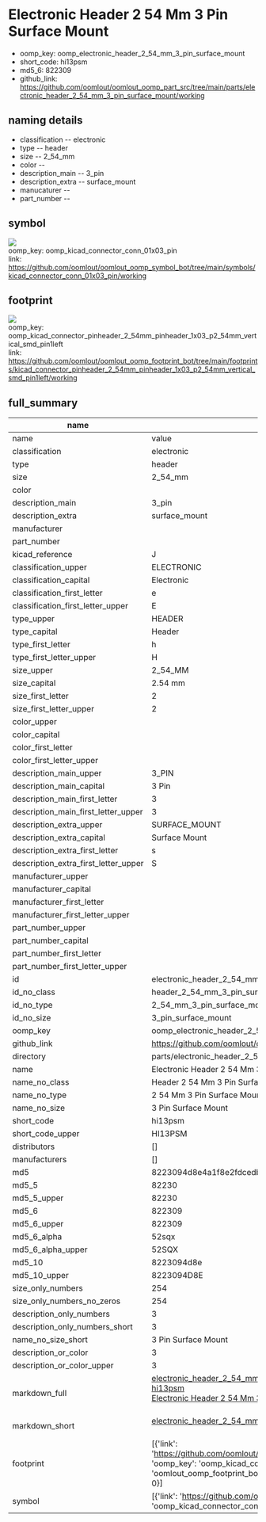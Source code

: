 # Electronic Header 2 54 Mm 3 Pin Surface Mount

  
* oomp_key: oomp_electronic_header_2_54_mm_3_pin_surface_mount 
* short_code: hi13psm
* md5_6: 822309  
* github_link: https://github.com/oomlout/oomlout_oomp_part_src/tree/main/parts/electronic_header_2_54_mm_3_pin_surface_mount/working  
## naming details
* classification -- electronic
* type -- header
* size -- 2_54_mm
* color -- 
* description_main -- 3_pin
* description_extra -- surface_mount
* manucaturer -- 
* part_number -- 



## symbol

![](symbol/{index}/working/working_600.png)  
oomp_key: oomp_kicad_connector_conn_01x03_pin  
link: https://github.com/oomlout/oomlout_oomp_symbol_bot/tree/main/symbols/kicad_connector_conn_01x03_pin/working  

## footprint

![](footprint/{index}/working/working_600.png)  
oomp_key: oomp_kicad_connector_pinheader_2_54mm_pinheader_1x03_p2_54mm_vertical_smd_pin1left  
link: https://github.com/oomlout/oomlout_oomp_footprint_bot/tree/main/footprints/kicad_connector_pinheader_2_54mm_pinheader_1x03_p2_54mm_vertical_smd_pin1left/working  

## full_summary
| name | value | 
| --- | --- | 
| name | value | 
| classification | electronic | 
| type | header | 
| size | 2_54_mm | 
| color |  | 
| description_main | 3_pin | 
| description_extra | surface_mount | 
| manufacturer |  | 
| part_number |  | 
| kicad_reference | J | 
| classification_upper | ELECTRONIC | 
| classification_capital | Electronic | 
| classification_first_letter | e | 
| classification_first_letter_upper | E | 
| type_upper | HEADER | 
| type_capital | Header | 
| type_first_letter | h | 
| type_first_letter_upper | H | 
| size_upper | 2_54_MM | 
| size_capital | 2.54 mm | 
| size_first_letter | 2 | 
| size_first_letter_upper | 2 | 
| color_upper |  | 
| color_capital |  | 
| color_first_letter |  | 
| color_first_letter_upper |  | 
| description_main_upper | 3_PIN | 
| description_main_capital | 3 Pin | 
| description_main_first_letter | 3 | 
| description_main_first_letter_upper | 3 | 
| description_extra_upper | SURFACE_MOUNT | 
| description_extra_capital | Surface Mount | 
| description_extra_first_letter | s | 
| description_extra_first_letter_upper | S | 
| manufacturer_upper |  | 
| manufacturer_capital |  | 
| manufacturer_first_letter |  | 
| manufacturer_first_letter_upper |  | 
| part_number_upper |  | 
| part_number_capital |  | 
| part_number_first_letter |  | 
| part_number_first_letter_upper |  | 
| id | electronic_header_2_54_mm_3_pin_surface_mount | 
| id_no_class | header_2_54_mm_3_pin_surface_mount | 
| id_no_type | 2_54_mm_3_pin_surface_mount | 
| id_no_size | 3_pin_surface_mount | 
| oomp_key | oomp_electronic_header_2_54_mm_3_pin_surface_mount | 
| github_link | https://github.com/oomlout/oomlout_oomp_part_src/tree/main/parts/electronic_header_2_54_mm_3_pin_surface_mount/working | 
| directory | parts/electronic_header_2_54_mm_3_pin_surface_mount | 
| name | Electronic Header 2 54 Mm 3 Pin Surface Mount | 
| name_no_class | Header 2 54 Mm 3 Pin Surface Mount | 
| name_no_type | 2 54 Mm 3 Pin Surface Mount | 
| name_no_size | 3 Pin Surface Mount | 
| short_code | hi13psm | 
| short_code_upper | HI13PSM | 
| distributors | [] | 
| manufacturers | [] | 
| md5 | 8223094d8e4a1f8e2fdcedb9faf7114f | 
| md5_5 | 82230 | 
| md5_5_upper | 82230 | 
| md5_6 | 822309 | 
| md5_6_upper | 822309 | 
| md5_6_alpha | 52sqx | 
| md5_6_alpha_upper | 52SQX | 
| md5_10 | 8223094d8e | 
| md5_10_upper | 8223094D8E | 
| size_only_numbers | 254 | 
| size_only_numbers_no_zeros | 254 | 
| description_only_numbers | 3 | 
| description_only_numbers_short | 3 | 
| name_no_size_short | 3 Pin Surface Mount | 
| description_or_color | 3 | 
| description_or_color_upper | 3 | 
| markdown_full | [electronic_header_2_54_mm_3_pin_surface_mount](https://github.com/oomlout/oomlout_oomp_part_src/tree/main/parts/electronic_header_2_54_mm_3_pin_surface_mount/working)<br>[hi13psm](https://github.com/oomlout/oomlout_oomp_part_src/tree/main/parts/electronic_header_2_54_mm_3_pin_surface_mount/working)<br>[Electronic Header 2 54 Mm 3 Pin Surface Mount](https://github.com/oomlout/oomlout_oomp_part_src/tree/main/parts/electronic_header_2_54_mm_3_pin_surface_mount/working)<br><br> | 
| markdown_short | [electronic_header_2_54_mm_3_pin_surface_mount](https://github.com/oomlout/oomlout_oomp_part_src/tree/main/parts/electronic_header_2_54_mm_3_pin_surface_mount/working)<br><br> | 
| footprint | [{'link': 'https://github.com/oomlout/oomlout_oomp_footprint_bot/tree/main/foootprntss/kicad_connector_pinheader_2_54mm_pinheader_1x03_p2_54mm_vertical_smd_pin1left', 'oomp_key': 'oomp_kicad_connector_pinheader_2_54mm_pinheader_1x03_p2_54mm_vertical_smd_pin1left', 'directory': 'oomlout_oomp_footprint_bot/footprints/kicad_connector_pinheader_2_54mm_pinheader_1x03_p2_54mm_vertical_smd_pin1left//working/working.kicad_mod', 'index': 0}] | 
| symbol | [{'link': 'https://github.com/oomlout/oomlout_oomp_symbol_bot/tree/main/symbols/kicad_connector_conn_01x03_pin', 'oomp_key': 'oomp_kicad_connector_conn_01x03_pin', 'directory': 'oomlout_oomp_symbol_bot/symbols/kicad_connector_conn_01x03_pin//working/working.kicad_sym', 'index': 0}] | 
